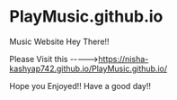 # PlayMusic.github.io
Music Website
Hey There!!

Please Visit this ----->https://nisha-kashyap742.github.io/PlayMusic.github.io/

Hope you Enjoyed!!
Have a good day!!
